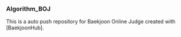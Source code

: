 ### Algorithm_BOJ
<p> This is a auto push repository for Baekjoon Online Judge created with [BaekjoonHub]. </p>
